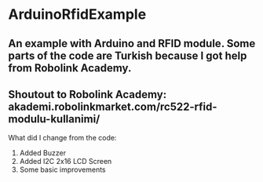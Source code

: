 # ArduinoRfidExample
An example with Arduino and RFID module.
Some parts of the code are Turkish because I got help from Robolink Academy.
-------------------------------------------------------------------
Shoutout to Robolink Academy:
akademi.robolinkmarket.com/rc522-rfid-modulu-kullanimi/
-------------------------------------------------------------------
What did I change from the code:
1) Added Buzzer
2) Added I2C 2x16 LCD Screen
3) Some basic improvements
